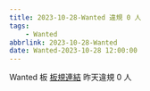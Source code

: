 ```yaml
---
title: 2023-10-28-Wanted 違規 0 人
tags:
    - Wanted
abbrlink: 2023-10-28-Wanted
date: Wanted-2023-10-28 12:00:00
---
```

Wanted 板 [板規連結](https://www.ptt.cc/bbs/Wanted/M.1608829773.A.D3B.html)
昨天違規 0 人
